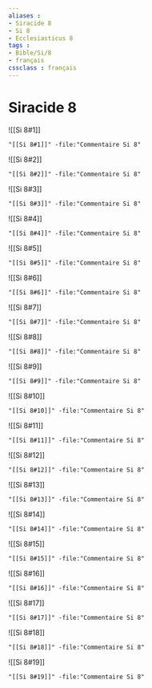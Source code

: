 ```yaml
---
aliases : 
- Siracide 8
- Si 8
- Ecclesiasticus 8
tags : 
- Bible/Si/8
- français
cssclass : français
---
```


# Siracide 8

![[Si 8#1]]

```query
"[[Si 8#1]]" -file:"Commentaire Si 8"
```

![[Si 8#2]]

```query
"[[Si 8#2]]" -file:"Commentaire Si 8"
```

![[Si 8#3]]

```query
"[[Si 8#3]]" -file:"Commentaire Si 8"
```

![[Si 8#4]]

```query
"[[Si 8#4]]" -file:"Commentaire Si 8"
```

![[Si 8#5]]

```query
"[[Si 8#5]]" -file:"Commentaire Si 8"
```

![[Si 8#6]]

```query
"[[Si 8#6]]" -file:"Commentaire Si 8"
```

![[Si 8#7]]

```query
"[[Si 8#7]]" -file:"Commentaire Si 8"
```

![[Si 8#8]]

```query
"[[Si 8#8]]" -file:"Commentaire Si 8"
```

![[Si 8#9]]

```query
"[[Si 8#9]]" -file:"Commentaire Si 8"
```

![[Si 8#10]]

```query
"[[Si 8#10]]" -file:"Commentaire Si 8"
```

![[Si 8#11]]

```query
"[[Si 8#11]]" -file:"Commentaire Si 8"
```

![[Si 8#12]]

```query
"[[Si 8#12]]" -file:"Commentaire Si 8"
```

![[Si 8#13]]

```query
"[[Si 8#13]]" -file:"Commentaire Si 8"
```

![[Si 8#14]]

```query
"[[Si 8#14]]" -file:"Commentaire Si 8"
```

![[Si 8#15]]

```query
"[[Si 8#15]]" -file:"Commentaire Si 8"
```

![[Si 8#16]]

```query
"[[Si 8#16]]" -file:"Commentaire Si 8"
```

![[Si 8#17]]

```query
"[[Si 8#17]]" -file:"Commentaire Si 8"
```

![[Si 8#18]]

```query
"[[Si 8#18]]" -file:"Commentaire Si 8"
```

![[Si 8#19]]

```query
"[[Si 8#19]]" -file:"Commentaire Si 8"
```

